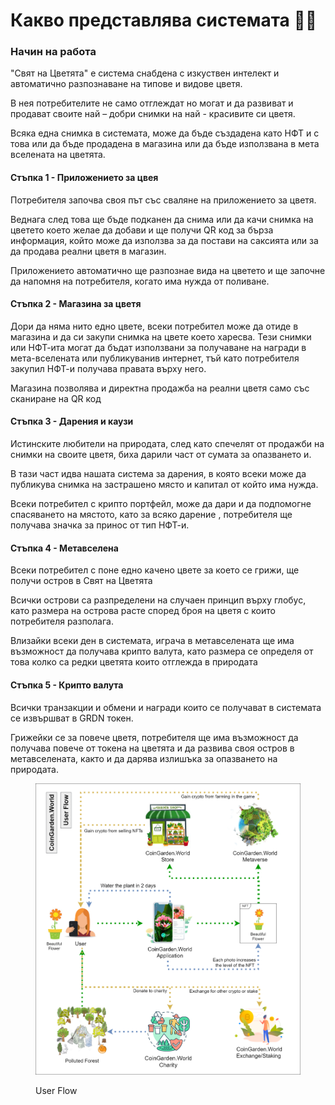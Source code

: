 # Какво представлява системата 👨‍🏫

### Начин на работа

"Свят на Цветята" е система снабдена с изкуствен интелект и автоматично разпознаване на типове и видове цветя.

В нея потребителите не само отглеждат но могат и да развиват и продават своите най – добри снимки на най - красивите си цветя.

Всяка една снимка в системата, може да бъде създадена като НФТ и с това или да бъде продадена в магазина или да бъде използвана в мета вселената на цветята.

#### Стъпка 1 - Приложението за цвея

Потребителя започва своя път със сваляне на приложението за цветя.&#x20;

Веднага след това ще бъде подканен да снима или да качи снимка на цветето което желае да добави и ще получи QR код за бърза информация, който може да използва за да постави на саксията или за да продава реални цветя в магазин.

Приложението автоматично ще разпознае вида на цветето и ще започне да напомня на потребителя, когато има нужда от поливане.

#### Стъпка 2 - Магазина за цветя

Дори да няма нито едно цвете, всеки потребител може да отиде в магазина и да си закупи снимка на цвете което харесва. Тези снимки или НФТ-ита могат да бъдат използвани за получаване на награди в мета-вселената или публикуванив интернет, тъй като потребителя закупил НФТ-и получава правата върху него.

Магазина позволява и директна продажба на реални цветя само със сканиране на QR код

#### Стъпка 3 - Дарения и каузи

Истинските любители на природата, след като спечелят от продажби на снимки на своите цветя, биха дарили част от сумата за опазването и.

В тази част идва нашата система за дарения, в която всеки може да публикува снимка на застрашено място и капитал от който има нужда.

Всеки потребител с крипто портфейл, може да дари и да подпомогне спасяването на мястото, като за всяко дарение , потребителя ще получава значка за принос от тип НФТ-и.&#x20;

#### Стъпка 4 - Метавселена

Всеки потребител с поне едно качено цвете за което се грижи, ще получи остров в Свят на Цветята

Всички острови са разпределени на случаен принцип върху глобус, като размера на острова расте според броя на цветя с които потребителя разполага.

Влизайки всеки ден в системата, играча в метавселената ще има възможност да получава крипто валута, като размера се определя от това колко са редки цветята които отглежда в природата

#### Стъпка 5 - Крипто валута

Всички транзакции и обмени и награди които се получават в системата се извършват в GRDN токен.&#x20;

Грижейки се за повече цветя, потребителя ще има възможност да получава повече от токена на цветята и да развива своя остров в метавселената, както и да дарява излишъка за опазването на природата.

<figure><img src="../.gitbook/assets/UserFlowDiagram.drawio.png" alt=""><figcaption><p>User Flow </p></figcaption></figure>
